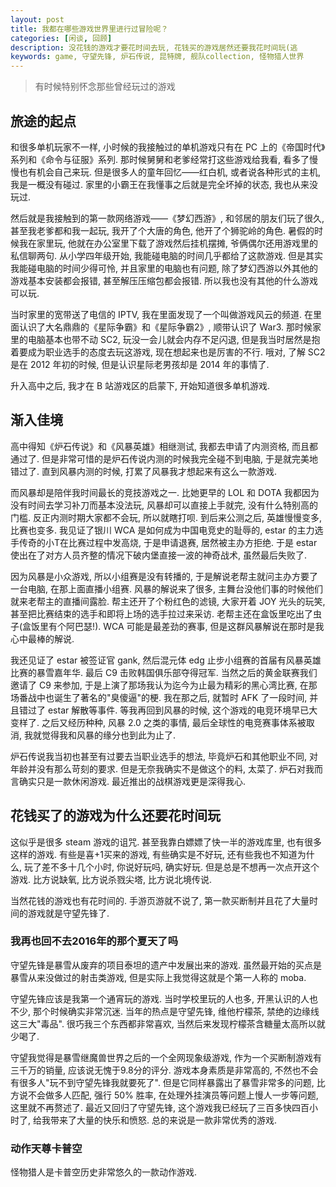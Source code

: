 ```yaml
---
layout: post
title: 我都在哪些游戏世界里进行过冒险呢？
categories: [闲谈, 回顾]
description: 没花钱的游戏才要花时间去玩, 花钱买的游戏居然还要我花时间玩(逃
keywords: game, 守望先锋, 炉石传说, 昆特牌, 舰队collection, 怪物猎人世界
---
```


> 有时候特别怀念那些曾经玩过的游戏

## 旅途的起点

和很多单机玩家不一样, 小时候的我接触过的单机游戏只有在 PC 上的《帝国时代》系列和《命令与征服》系列. 那时候舅舅和老爹经常打这些游戏给我看, 看多了慢慢也有机会自己来玩. 但是很多人的童年回忆——红白机, 或者说各种形式的主机, 我是一概没有碰过. 家里的小霸王在我懂事之后就是完全坏掉的状态, 我也从来没玩过.

然后就是我接触到的第一款网络游戏——《梦幻西游》, 和邻居的朋友们玩了很久, 甚至我老爹都和我一起玩, 我开了个大唐的角色, 他开了个狮驼岭的角色. 暑假的时候我在家里玩, 他就在办公室里下载了游戏然后挂机摆摊, 爷俩偶尔还用游戏里的私信聊两句. 从小学四年级开始, 我能碰电脑的时间几乎都给了这款游戏. 但是其实我能碰电脑的时间少得可怜, 并且家里的电脑也有问题, 除了梦幻西游以外其他的游戏基本安装都会报错, 甚至解压压缩包都会报错. 所以我也没有其他的什么游戏可以玩.

当时家里的宽带送了电信的 IPTV, 我在里面发现了一个叫做游戏风云的频道. 在里面认识了大名鼎鼎的《星际争霸》和《星际争霸2》, 顺带认识了 War3. 那时候家里的电脑基本也带不动 SC2, 玩没一会儿就会内存不足闪退, 但是我当时居然是抱着要成为职业选手的态度去玩这游戏, 现在想起来也是厉害的不行. 哦对, 了解 SC2 是在 2012 年初的时候, 但是认识星际老男孩却是 2014 年的事情了.

升入高中之后, 我才在 B 站游戏区的启蒙下, 开始知道很多单机游戏.

## 渐入佳境

高中得知《炉石传说》和《风暴英雄》相继测试, 我都去申请了内测资格, 而且都通过了. 但是非常可惜的是炉石传说内测的时候我完全碰不到电脑, 于是就完美地错过了. 直到风暴内测的时候, 打累了风暴我才想起来有这么一款游戏.

而风暴却是陪伴我时间最长的竞技游戏之一. 比她更早的 LOL 和 DOTA 我都因为没有时间去学习补刀而基本没法玩, 风暴却可以直接上手就完, 没有什么特别高的门槛. 反正内测时期大家都不会玩, 所以就瞎打呗. 到后来公测之后, 英雄慢慢变多, 比赛也变多. 我见证了银川 WCA 是如何成为中国电竞史的耻辱的, estar 的主力选手传奇的小T在比赛过程中发高烧, 于是申请退赛, 居然被主办方拒绝. 于是 estar 使出在了对方人员齐整的情况下破内堡直接一波的神奇战术, 虽然最后失败了.

因为风暴是小众游戏, 所以小组赛是没有转播的, 于是解说老帮主就问主办方要了一台电脑, 在那上面直播小组赛. 风暴的解说来了很多, 主舞台没他们事的时候他们就来老帮主的直播间露脸. 帮主还开了个粉红色的滤镜, 大家开着 JOY 光头的玩笑, 甚至把比赛结束的选手和即将上场的选手拉过来采访. 老帮主还在盒饭里吃出了虫子(盒饭里有个阿巴瑟!). WCA 可能是最差劲的赛事, 但是这群风暴解说在那时是我心中最棒的解说.

我还见证了 estar 被签证官 gank, 然后混元体 edg 止步小组赛的首届有风暴英雄比赛的暴雪嘉年华. 最后 C9 击败韩国俱乐部夺得冠军. 当然之后的黄金联赛我们邀请了 C9 来参加, 于是上演了那场我认为迄今为止最为精彩的黑心湾比赛, 在那场番战中也诞生了著名的"臭傻逼"的梗. 我在那之后, 就暂时 AFK 了一段时间, 并且错过了 estar 解散等事件. 等我再回到风暴的时候, 这个游戏的电竞环境早已大变样了. 之后又经历种种, 风暴 2.0 之类的事情, 最后全球性的电竞赛事体系被取消, 我就觉得我和风暴的缘分也到此为止了.

炉石传说我当初也甚至有过要去当职业选手的想法, 毕竟炉石和其他职业不同, 对年龄并没有那么苛刻的要求. 但是无奈我确实不是做这个的料, 太菜了. 炉石对我而言确实只是一款休闲游戏. 最近推出的战棋游戏更是深得我心.

## 花钱买了的游戏为什么还要花时间玩

这似乎是很多 steam 游戏的诅咒. 甚至我靠白嫖嫖了快一半的游戏库里, 也有很多这样的游戏. 有些是喜+1买来的游戏, 有些确实是不好玩, 还有些我也不知道为什么, 玩了差不多十几个小时, 你说好玩吗, 确实好玩. 但是总是不想再一次点开这个游戏. 比方说缺氧, 比方说杀戮尖塔, 比方说北境传说.

当然花钱的游戏也有花时间的. 手游页游就不说了, 第一款买断制并且花了大量时间的游戏就是守望先锋了.

### 我再也回不去2016年的那个夏天了吗

守望先锋是暴雪从废弃的项目泰坦的遗产中发展出来的游戏. 虽然最开始的买点是暴雪从来没做过的射击类游戏, 但是实际上我觉得这就是个第一人称的 moba.

守望先锋应该是我第一个通宵玩的游戏. 当时学校里玩的人也多, 开黑认识的人也不少, 那个时候确实非常沉迷. 当年的热点是守望先锋, 维他柠檬茶, 禁绝的边缘线这三大"毒品". 很巧我三个东西都非常喜欢, 当然后来发现柠檬茶含糖量太高所以就少喝了.

守望我觉得是暴雪继魔兽世界之后的一个全网现象级游戏, 作为一个买断制游戏有三千万的销量, 应该说无愧于9.8分的评分. 游戏本身素质是非常高的, 不然也不会有很多人"玩不到守望先锋我就要死了". 但是它同样暴露出了暴雪非常多的问题, 比方说不会做多人匹配, 强行 50% 胜率, 在处理外挂演员等问题上慢人一步等问题, 这里就不再赘述了. 最近又回归了守望先锋, 这个游戏我已经玩了三百多快四百小时了, 给我带来了大量的快乐和愤怒. 总的来说是一款非常优秀的游戏.

### 动作天尊卡普空

怪物猎人是卡普空历史非常悠久的一款动作游戏.
